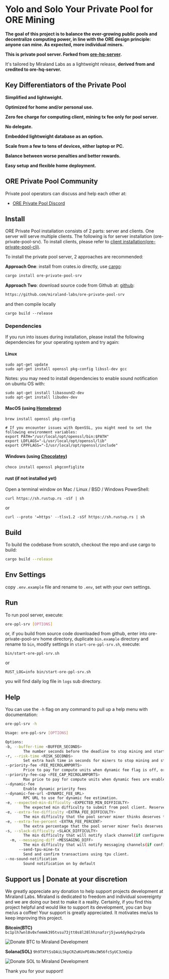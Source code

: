 # Yolo and Solo Your Private Pool for ORE Mining

**The goal of this project is to balance the ever-growing public pools and decentralize computing power, in line with the ORE design principle: anyone can mine. As expected, more individual miners.**

**This is private pool server. Forked from [ore-hq-server](https://github.com/Kriptikz/ore-hq-server.git).**

It's tailored by Miraland Labs as a lightweight release, **derived from and credited to ore-hq-server.**

## Key Differentiators of the Private Pool

**Simplified and lightweight.**

**Optimized for home and/or personal use.**

**Zero fee charge for computing client, mining tx fee only for pool server.**

**No delegate.**

**Embedded lightweight database as an option.**

**Scale from a few to tens of devices, either laptop or PC.**

**Balance between worse penalties and better rewards.**

**Easy setup and flexible home deployment.**

## ORE Private Pool Community

Private pool operators can discuss and help each other at:

-   [ORE Private Pool Discord](https://discord.gg/YjQhWqxp7H)

## Install

ORE Private Pool installation consists of 2 parts: server and clients. One server will serve multiple clients. The following is for server installation (ore-private-pool-srv). To install clients, please refer to [client installation(ore-private-pool-cli)](https://crates.io/crates/ore-private-pool-cli).

To install the private pool server, 2 approaches are recommended:

**Approach One**: install from crates.io directly, use [cargo](https://doc.rust-lang.org/cargo/getting-started/installation.html):

```sh
cargo install ore-private-pool-srv
```

**Approach Two**: download source code from Github at: [github](https://github.com/miraland-labs/ore-private-pool-srv):

```sh
https://github.com/miraland-labs/ore-private-pool-srv
```

and then compile locally

`cargo build --release`

### Dependencies

If you run into issues during installation, please install the following dependencies for your operating system and try again:

#### Linux

```
sudo apt-get update
sudo apt-get install openssl pkg-config libssl-dev gcc
```

Notes: you may need to install dependencies to enable sound notification on ubuntu OS with:

```
sudo apt-get install libasound2-dev
sudo apt-get install libudev-dev
```

#### MacOS (using [Homebrew](https://brew.sh/))

```
brew install openssl pkg-config

# If you encounter issues with OpenSSL, you might need to set the following environment variables:
export PATH="/usr/local/opt/openssl/bin:$PATH"
export LDFLAGS="-L/usr/local/opt/openssl/lib"
export CPPFLAGS="-I/usr/local/opt/openssl/include"
```

#### Windows (using [Chocolatey](https://chocolatey.org/))

```
choco install openssl pkgconfiglite
```

#### rust (if not installed yet)

Open a terminal window on Mac / Linux / BSD / Windows PowerShell:

```
curl https://sh.rustup.rs -sSf | sh
```

or

```
curl --proto '=https' --tlsv1.2 -sSf https://sh.rustup.rs | sh
```

## Build

To build the codebase from scratch, checkout the repo and use cargo to build:

```sh
cargo build --release
```

## Env Settings

copy `.env.example` file and rename to `.env`, set with your own settings.

## Run

To run pool server, execute:

```sh
ore-ppl-srv [OPTIONS]
```

or, if you build from source code downloaded from github, enter into ore-private-pool-srv home directory,
duplicate `bin.example` directory and rename to `bin`, modify settings in `start-ore-ppl-srv.sh`, execute:

```
bin/start-ore-ppl-srv.sh
```

or

```
RUST_LOG=info bin/start-ore-ppl-srv.sh
```

you will find daily log file in `logs` sub directory.

## Help

You can use the `-h` flag on any command to pull up a help menu with documentation:

```sh
ore-ppl-srv -h

Usage: ore-ppl-srv [OPTIONS]

Options:
-b, --buffer-time <BUFFER_SECONDS>
        The number seconds before the deadline to stop mining and start submitting. [default: 5]
-r, --risk-time <RISK_SECONDS>
        Set extra hash time in seconds for miners to stop mining and start submitting, risking a penalty. [default: 0]
--priority-fee <FEE_MICROLAMPORTS>
        Price to pay for compute units when dynamic fee flag is off, or dynamic fee is unavailable. [default: 100]
--priority-fee-cap <FEE_CAP_MICROLAMPORTS>
        Max price to pay for compute units when dynamic fees are enabled. [default: 100000]
--dynamic-fee
        Enable dynamic priority fees
--dynamic-fee-url <DYNAMIC_FEE_URL>
        RPC URL to use for dynamic fee estimation.
-e, --expected-min-difficulty <EXPECTED_MIN_DIFFICULTY>
        The expected min difficulty to submit from pool client. Reserved for potential qualification process unimplemented yet. [default: 8]
-e, --extra-fee-difficulty <EXTRA_FEE_DIFFICULTY>
        The min difficulty that the pool server miner thinks deserves to pay more priority fee to land tx quickly. [default: 29]
-e, --extra-fee-percent <EXTRA_FEE_PERCENT>
        The extra percentage that the pool server miner feels deserves to pay more of the priority fee. As a percentage, a multiple of 50 is recommended(example: 50, means pay extra 50% of the specified priority fee), and the final priority fee cannot exceed the priority fee cap. [default: 0]
-s, --slack-difficulty <SLACK_DIFFICULTY>
        The min difficulty that will notify slack channel(if configured) upon transaction success. [default: 25]
  -m, --messaging-diff <MESSAGING_DIFF>
        The min difficulty that will notify messaging channels(if configured) upon transaction success. [default: 25]
      --send-tpu-mine-tx
        Send and confirm transactions using tpu client.
--no-sound-notification
        Sound notification on by default
```

## Support us | Donate at your discretion

We greatly appreciate any donation to help support projects development at Miraland Labs. Miraland is dedicated to freedom and individual sovereignty and we are doing our best to make it a reality.
Certainly, if you find this project helpful and would like to support its development, you can buy me/us a coffee!
Your support is greatly appreciated. It motivates me/us to keep improving this project.

**Bitcoin(BTC)**
`bc1plh7wnl0v0xfemmk395tvsu73jtt0s8l28lhhznafzrj5jwu4dy9qx2rpda`

![Donate BTC to Miraland Development](donations/donate-btc-qr-code.png)

**Solana(SOL)**
`9h9TXFtSsDAiL5kpCRZuKUxPE4Nv3W56fcSyUC3zmQip`

![Donate SOL to Miraland Development](donations/donate-sol-qr-code.png)

Thank you for your support!
